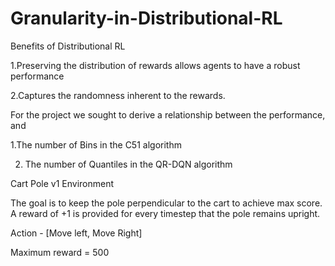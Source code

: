 # Granularity-in-Distributional-RL
Benefits of Distributional RL
   
   1.Preserving the distribution of rewards allows agents to have a robust performance
   
   2.Captures the randomness inherent to the rewards.

For the project we sought to derive a relationship between the performance, and

  1.The number of Bins in the C51 algorithm
   
  2. The number of Quantiles in the QR-DQN algorithm
  
Cart Pole v1 Environment
 
  The goal is to keep the pole perpendicular to the cart to achieve max score.
  A reward of +1 is provided for every timestep that the pole remains upright.
  
  Action - [Move left, Move Right]
  
  Maximum reward = 500






